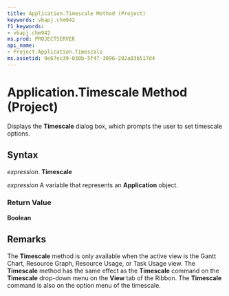 ```yaml
---
title: Application.Timescale Method (Project)
keywords: vbapj.chm942
f1_keywords:
- vbapj.chm942
ms.prod: PROJECTSERVER
api_name:
- Project.Application.Timescale
ms.assetid: 9e67ec39-030b-5f47-3096-282a03b517d4
---
```



# Application.Timescale Method (Project)

Displays the  **Timescale** dialog box, which prompts the user to set timescale options.


## Syntax

 _expression_. **Timescale**

 _expression_ A variable that represents an **Application** object.


### Return Value

 **Boolean**


## Remarks

The  **Timescale** method is only available when the active view is the Gantt Chart, Resource Graph, Resource Usage, or Task Usage view. The **Timescale** method has the same effect as the **Timescale** command on the **Timescale** drop-down menu on the **View** tab of the Ribbon. The **Timescale** command is also on the option menu of the timescale.



